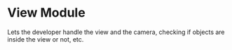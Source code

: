 # View Module
Lets the developer handle the view and the camera, checking if objects are inside the view or not, etc.